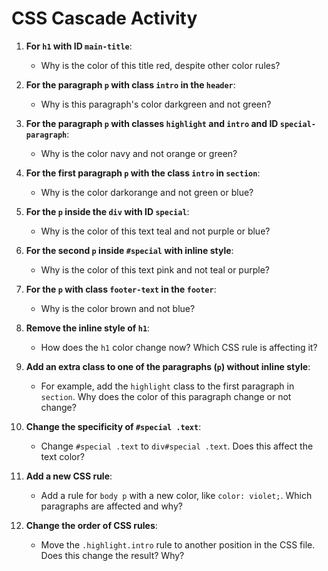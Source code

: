 # CSS Cascade Activity

1. **For `h1` with ID `main-title`**:
   - Why is the color of this title red, despite other color rules?

2. **For the paragraph `p` with class `intro` in the `header`**:
   - Why is this paragraph's color darkgreen and not green?

3. **For the paragraph `p` with classes `highlight` and `intro` and ID `special-paragraph`**:
   - Why is the color navy and not orange or green?

4. **For the first paragraph `p` with the class `intro` in `section`**:
   - Why is the color darkorange and not green or blue?

5. **For the `p` inside the `div` with ID `special`**:
   - Why is the color of this text teal and not purple or blue?

6. **For the second `p` inside `#special` with inline style**:
   - Why is the color of this text pink and not teal or purple?

7. **For the `p` with class `footer-text` in the `footer`**:
   - Why is the color brown and not blue?

8. **Remove the inline style of `h1`**:
   - How does the `h1` color change now? Which CSS rule is affecting it?

9. **Add an extra class to one of the paragraphs (`p`) without inline style**:
   - For example, add the `highlight` class to the first paragraph in `section`. Why does the color of this paragraph change or not change?

10. **Change the specificity of `#special .text`**:
    - Change `#special .text` to `div#special .text`. Does this affect the text color?

11. **Add a new CSS rule**:
    - Add a rule for `body p` with a new color, like `color: violet;`. Which paragraphs are affected and why?

12. **Change the order of CSS rules**:
    - Move the `.highlight.intro` rule to another position in the CSS file. Does this change the result? Why? 

